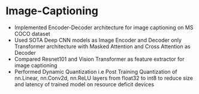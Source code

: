 # Image-Captioning
<ul>
  <li> Implemented Encoder-Decoder architecture for image captioning on MS COCO dataset</li>
  <li> Used SOTA Deep CNN models as Image Encoder and Decoder only Transformer architecture with Masked Attention and Cross Attention as Decoder</li>
  <li> Compared Resnet101 and Vision Transformer as feature extractor for image captioning</li>
  <li> Performed Dynamic Quantization i.e Post Training Quantization of nn.Linear, nn.Conv2d, nn.ReLU layers from float32 to int8 to reduce size and latency of trained model on resource deficit devices</li>
</ul>
